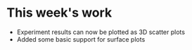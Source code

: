 # This week's work

* Experiment results can now be plotted as 3D scatter plots
* Added some basic support for surface plots